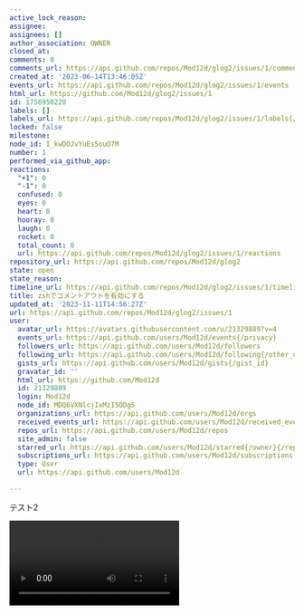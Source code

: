 ```yaml
---
active_lock_reason: 
assignee: 
assignees: []
author_association: OWNER
closed_at: 
comments: 0
comments_url: https://api.github.com/repos/Mod12d/glog2/issues/1/comments
created_at: '2023-06-14T13:46:05Z'
events_url: https://api.github.com/repos/Mod12d/glog2/issues/1/events
html_url: https://github.com/Mod12d/glog2/issues/1
id: 1756950220
labels: []
labels_url: https://api.github.com/repos/Mod12d/glog2/issues/1/labels{/name}
locked: false
milestone: 
node_id: I_kwDOJvYuEs5ouO7M
number: 1
performed_via_github_app: 
reactions:
  "+1": 0
  "-1": 0
  confused: 0
  eyes: 0
  heart: 0
  hooray: 0
  laugh: 0
  rocket: 0
  total_count: 0
  url: https://api.github.com/repos/Mod12d/glog2/issues/1/reactions
repository_url: https://api.github.com/repos/Mod12d/glog2
state: open
state_reason: 
timeline_url: https://api.github.com/repos/Mod12d/glog2/issues/1/timeline
title: zshでコメントアウトを有効にする
updated_at: '2023-11-11T14:56:27Z'
url: https://api.github.com/repos/Mod12d/glog2/issues/1
user:
  avatar_url: https://avatars.githubusercontent.com/u/21329889?v=4
  events_url: https://api.github.com/users/Mod12d/events{/privacy}
  followers_url: https://api.github.com/users/Mod12d/followers
  following_url: https://api.github.com/users/Mod12d/following{/other_user}
  gists_url: https://api.github.com/users/Mod12d/gists{/gist_id}
  gravatar_id: ''
  html_url: https://github.com/Mod12d
  id: 21329889
  login: Mod12d
  node_id: MDQ6VXNlcjIxMzI5ODg5
  organizations_url: https://api.github.com/users/Mod12d/orgs
  received_events_url: https://api.github.com/users/Mod12d/received_events
  repos_url: https://api.github.com/users/Mod12d/repos
  site_admin: false
  starred_url: https://api.github.com/users/Mod12d/starred{/owner}{/repo}
  subscriptions_url: https://api.github.com/users/Mod12d/subscriptions
  type: User
  url: https://api.github.com/users/Mod12d

---
```

テスト2

<video src="https://github.com/Mod12d/glog2/assets/21329889/526a9647-bdfb-4d64-bb04-678b00b2b850" type="video/mp4" ></video>




